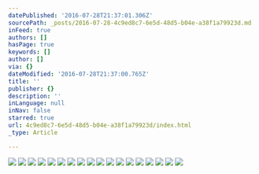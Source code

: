 ```yaml
---
datePublished: '2016-07-28T21:37:01.306Z'
sourcePath: _posts/2016-07-28-4c9ed8c7-6e5d-48d5-b04e-a38f1a79923d.md
inFeed: true
authors: []
hasPage: true
keywords: []
author: []
via: {}
dateModified: '2016-07-28T21:37:00.765Z'
title: ''
publisher: {}
description: ''
inLanguage: null
inNav: false
starred: true
url: 4c9ed8c7-6e5d-48d5-b04e-a38f1a79923d/index.html
_type: Article

---
```

![](https://the-grid-user-content.s3-us-west-2.amazonaws.com/d5a1860f-1758-4ec3-a0b0-2e40e6bf97ab.jpg)
![](https://the-grid-user-content.s3-us-west-2.amazonaws.com/2bc8fc71-17bb-4f75-90ce-b0c0fca1d842.jpg)
![](https://the-grid-user-content.s3-us-west-2.amazonaws.com/1c092415-bb2f-488c-a3a4-ee7145f2c098.jpg)
![](https://imgflo.herokuapp.com/graph/vahj1ThiexotieMo/004ce578c6a708143cd52d0b21b4e771/croprotate.jpg?cropheight=4608&cropwidth=3073&degrees=-270&input=https%3A%2F%2Fthe-grid-user-content.s3-us-west-2.amazonaws.com%2Fb99bd98a-cdba-4762-8444-208cd028f9f1.jpg&x=0&y=0)
![](https://imgflo.herokuapp.com/graph/vahj1ThiexotieMo/a49492306df314edfeebfa9fbda6b105/croprotate.jpg?cropheight=4608&cropwidth=3073&degrees=-270&input=https%3A%2F%2Fthe-grid-user-content.s3-us-west-2.amazonaws.com%2F69cbc607-45d0-4963-a02d-044877f6a2ff.jpg&x=0&y=0)
![](https://imgflo.herokuapp.com/graph/vahj1ThiexotieMo/1b0bae3e89c3e6f19fe0f446b31920dd/croprotate.jpg?cropheight=4256&cropwidth=2830&degrees=0&input=https%3A%2F%2Fthe-grid-user-content.s3-us-west-2.amazonaws.com%2Fe57707bb-a35f-4873-8c5f-9148b08b69ba.jpg&x=0&y=0)
![](https://the-grid-user-content.s3-us-west-2.amazonaws.com/a9f96a17-49a5-49e3-855e-ff7dc0dd318f.jpg)
![](https://the-grid-user-content.s3-us-west-2.amazonaws.com/43609a1c-b144-4c57-a914-8c8d22896fc1.jpg)
![](https://the-grid-user-content.s3-us-west-2.amazonaws.com/2c1000d6-fbbf-4a41-9dee-26ee11d5ad91.jpg)
![](https://the-grid-user-content.s3-us-west-2.amazonaws.com/37fb7f38-969e-46c5-88a5-b22ff68508fd.jpg)
![](https://the-grid-user-content.s3-us-west-2.amazonaws.com/30654b69-b449-4a6f-8bbc-ece26b6d0fd5.jpg)
![](https://the-grid-user-content.s3-us-west-2.amazonaws.com/56eb27f3-3c3b-4ec6-9a9c-d9a33f60679f.jpg)
![](https://the-grid-user-content.s3-us-west-2.amazonaws.com/59070852-b3c8-4665-a0ec-f353d82651b6.jpg)
![](https://the-grid-user-content.s3-us-west-2.amazonaws.com/34271e26-eec0-49df-99c4-a6a3763fd708.jpg)
![](https://the-grid-user-content.s3-us-west-2.amazonaws.com/7a543b92-65d7-4445-b101-f415a781c981.jpg)
![](https://the-grid-user-content.s3-us-west-2.amazonaws.com/0762516b-eb4a-4cb2-99ae-51533979011c.jpg)
![](https://the-grid-user-content.s3-us-west-2.amazonaws.com/e55f4782-8cfa-481f-b875-8c51cc6aafba.png)
![](https://the-grid-user-content.s3-us-west-2.amazonaws.com/aaa9e225-9a6a-4f1e-8a54-a2cf68b41b55.jpg)